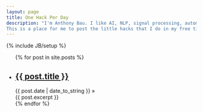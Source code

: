 ```yaml
---
layout: page
title: One Hack Per Day
description: "I'm Anthony Bau. I like AI, NLP, signal processing, automation in general, and CS education. My lingua prima is CoffeeScript; I also know JavaScript, Python, C++, Java, and Scheme.<br/>
This is a place for me to post the little hacks that I do in my free time. Every hack is prototyped within about three hours."
---
```

{% include JB/setup %}

<ul class="posts">
  {% for post in site.posts %}
    <li>
      <h2 class="the-post-link"><a href="{{ BASE_PATH }}{{ post.url }}">{{ post.title }}</a></h2> <span>{{ post.date | date_to_string }}</span> &raquo; 
      <div class="the-post-excerpt">
        {{ post.excerpt }}
      </div>
    </li>
  {% endfor %}
</ul>
